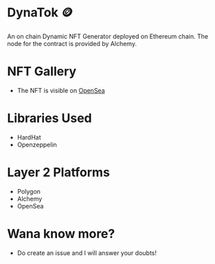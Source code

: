 # DynaTok 🪙
An on chain Dynamic NFT Generator deployed on Ethereum chain. The node for the contract is provided by Alchemy.

# NFT Gallery
* The NFT is visible on [OpenSea](https://testnets.opensea.io/assets/mumbai/0xc213a5c559c59627d6408b9d8bd8471dfb3ad176/1)

# Libraries Used
* HardHat
* Openzeppelin

# Layer 2 Platforms
* Polygon
* Alchemy
* OpenSea

# Wana know more?
* Do create an issue and I will answer your doubts!
